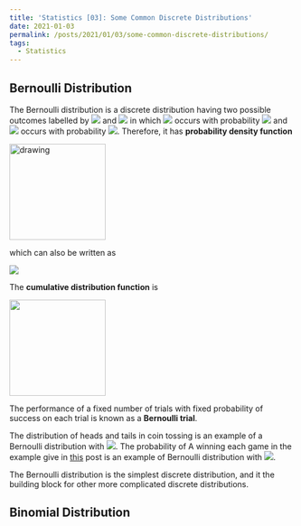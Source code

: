 ```yaml
---
title: 'Statistics [03]: Some Common Discrete Distributions'
date: 2021-01-03
permalink: /posts/2021/01/03/some-common-discrete-distributions/
tags:
  - Statistics
---
```


## Bernoulli Distribution
The Bernoulli distribution is a discrete distribution having two possible outcomes labelled by <img src="https://render.githubusercontent.com/render/math?math=n=0"> and <img src="https://render.githubusercontent.com/render/math?math=n=1"> in which <img src="https://render.githubusercontent.com/render/math?math=n=1"> occurs with probability <img src="https://render.githubusercontent.com/render/math?math=p"> and <img src="https://render.githubusercontent.com/render/math?math=n=0"> occurs with probability <img src="https://render.githubusercontent.com/render/math?math=q = 1 - p">. Therefore, it has __probability density function__

<img src="http://mathurl.com/render.cgi?%0AP%28n%29%20%3D%20%5Cbegin%7Bcases%7D%0A%20%26%201%20-%20p%2C%20%5C%3B%5Ctext%7Bfor%20%7Dn%3D0%20%20%5C%5C%0A%20%26%20p%2C%20%5C%20%5C%20%5C%20%5C%20%5C%20%5C%20%5Ctext%7Bfor%20%7Dn%3D1%20%20%0A%5Cend%7Bcases%7D%5Cnocache" alt="drawing" width="170"/>


which can also be written as

<img src="https://render.githubusercontent.com/render/math?math=P(n) = p^n(1-p)^{1-n}">

The __cumulative distribution function__ is

<img src="http://mathurl.com/render.cgi?%0AD%28n%29%20%3D%20%5Cbegin%7Bcases%7D%0A%20%26%201%20-%20p%2C%20%5C%3B%5Ctext%7Bfor%20%7Dn%3D0%20%20%5C%5C%0A%20%26%201%2C%20%5C%20%5C%20%5C%20%5C%20%5C%20%5C%20%5Ctext%7Bfor%20%7Dn%3D1%20%20%0A%5Cend%7Bcases%7D%5Cnocache" width="170"/>

The performance of a fixed number of trials with fixed probability of success on each trial is known as a __Bernoulli trial__.

The distribution of heads and tails in coin tossing is an example of a Bernoulli distribution with <img src="https://render.githubusercontent.com/render/math?math=p=q=1/2">. The probability of A winning each game in the example give in [this](https://c-huang-tty.github.io/posts/2021/01/01/probability-and-statistics/) post is an example of Bernoulli distribution with <img src="https://render.githubusercontent.com/render/math?math=p=p, q=1-p">.

The Bernoulli distribution is the simplest discrete distribution, and it the building block for other more complicated discrete distributions. 

## Binomial Distribution


